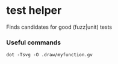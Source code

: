 # test helper

Finds candidates for good (fuzz|unit) tests


### Useful commands
```
dot -Tsvg -O .draw/myfunction.gv
```
